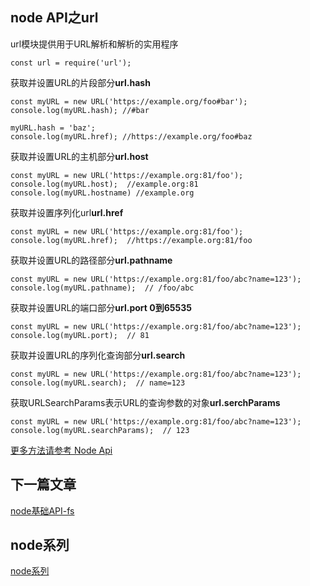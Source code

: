 ## node API之url

url模块提供用于URL解析和解析的实用程序<br/>
```
const url = require('url');
```

获取并设置URL的片段部分**url.hash**<br/>
```
const myURL = new URL('https://example.org/foo#bar');
console.log(myURL.hash); //#bar

myURL.hash = 'baz';
console.log(myURL.href); //https://example.org/foo#baz
```

获取并设置URL的主机部分**url.host**<br/>
```
const myURL = new URL('https://example.org:81/foo');
console.log(myURL.host);  //example.org:81
console.log(myURL.hostname) //example.org
```

获取并设置序列化url**url.href**<br/>
```
const myURL = new URL('https://example.org:81/foo');
console.log(myURL.href);  //https://example.org:81/foo
```

获取并设置URL的路径部分**url.pathname**<br/>
```
const myURL = new URL('https://example.org:81/foo/abc?name=123');
console.log(myURL.pathname);  // /foo/abc
```

获取并设置URL的端口部分**url.port  0到65535**<br/>
```
const myURL = new URL('https://example.org:81/foo/abc?name=123');
console.log(myURL.port);  // 81
```

获取并设置URL的序列化查询部分**url.search**<br/>
```
const myURL = new URL('https://example.org:81/foo/abc?name=123');
console.log(myURL.search);  // name=123
```

获取URLSearchParams表示URL的查询参数的对象**url.serchParams**<br/>
```
const myURL = new URL('https://example.org:81/foo/abc?name=123');
console.log(myURL.searchParams);  // 123
```

<a href="https://nodejs.org/api/url.html">更多方法请参考 Node Api </a><br/>



## 下一篇文章
<a href='https://github.com/MarsPen/-notes-summary/blob/master/node/fs.md'>node基础API-fs</a>

## node系列
<a href='https://github.com/MarsPen/-notes-summary/blob/master/node/index.md'>node系列</a>


